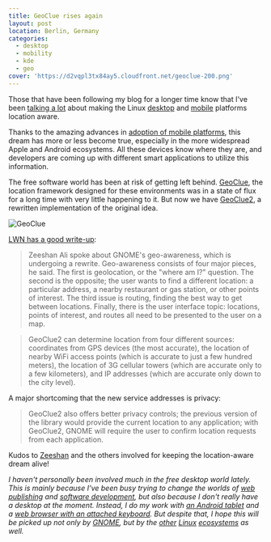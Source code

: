 ```yaml
---
title: GeoClue rises again
layout: post
location: Berlin, Germany
categories:
  - desktop
  - mobility
  - kde
  - geo
cover: 'https://d2vqpl3tx84ay5.cloudfront.net/geoclue-200.png'
---
```

Those that have been following my blog for a longer time know that I've been [talking a lot](http://bergie.iki.fi/blog/category/geo/) about making the Linux [desktop](http://bergie.iki.fi/blog/making_the_gnome_desktop_location-aware/) and [mobile](http://bergie.iki.fi/blog/iphone-geoclue_and_making_mobile_devices_location-aware/) platforms location aware.

Thanks to the amazing advances in [adoption of mobile platforms](http://bergie.iki.fi/blog/mobile-first-web/), this dream has more or less become true, especially in the more widespread Apple and Android ecosystems. All these devices know where they are, and developers are coming up with different smart applications to utilize this information.

The free software world has been at risk of getting left behind. [GeoClue](http://en.wikipedia.org/wiki/GeoClue), the location framework designed for these environments was in a state of flux for a long time with very little happening to it. But now we have [GeoClue2](http://gitorious.org/geoclue2#more), a rewritten implementation of the original idea.

![GeoClue](https://d2vqpl3tx84ay5.cloudfront.net/geoclue-200.png)

[LWN has a good write-up](http://lwn.net/SubscriberLink/562141/d1e7180f05f40d60/):

> Zeeshan Ali spoke about GNOME's geo-awareness, which is undergoing a rewrite. Geo-awareness consists of four major pieces, he said. The first is geolocation, or the "where am I?" question. The second is the opposite; the user wants to find a different location: a particular address, a nearby restaurant or gas station, or other points of interest. The third issue is routing, finding the best way to get between locations. Finally, there is the user interface topic: locations, points of interest, and routes all need to be presented to the user on a map.

> GeoClue2 can determine location from four different sources: coordinates from GPS devices (the most accurate), the location of nearby WiFi access points (which is accurate to just a few hundred meters), the location of 3G cellular towers (which are accurate only to a few kilometers), and IP addresses (which are accurate only down to the city level).

A major shortcoming that the new service addresses is privacy:

> GeoClue2 also offers better privacy controls; the previous version of the library would provide the current location to any application; with GeoClue2, GNOME will require the user to confirm location requests from each application.

Kudos to [Zeeshan](http://www.linkedin.com/in/zeenix) and the others involved for keeping the location-aware dream alive!

*I haven't personally been involved much in the free desktop world lately. This is mainly because I've been busy trying to change the worlds of [web publishing](http://createjs.org/) and [software development](https://noflojs.org/), but also because I don't really have a desktop at the moment. Instead, I do my work with [an Android tablet](http://bergie.iki.fi/blog/working-on-android/) and a [web browser with an attached keyboard](http://www.google.de/intl/en/chrome/devices/chromebook-pixel/). But despite that, I hope this will be picked up not only by [GNOME](http://www.gnome.org/), but by the [other](http://www.ubuntu.com/) [Linux](https://sailfishos.org/) [ecosystems](http://kde.org/) as well.*
